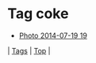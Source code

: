 <!--
title: Tag coke
date: 2020-06-28T15:26:59.739Z
tags:
-->
# Tag coke

 * [Photo 2014-07-19 19](92258609627.md)

| [Tags](tags.md) | [Top](index.md) |
